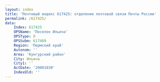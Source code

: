 ```yaml
---
layout: index
title: 'Почтовый индекс 617425: отделение почтовой связи Почты России'
permalink: /617425/
data:
    Index: 617425
    OPSName: 'Поселок Ильича'
    OPSType: О
    OPSSubm: 617489
    Region: 'Пермский край'
    Autonom: ''
    Area: 'Кунгурский район'
    City: Ильича
    City1: ''
    ActDate: '20001030'
    IndexOld: ''
---
```

